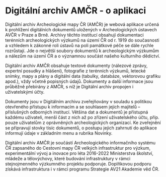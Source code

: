 # Digitální archiv AMČR - o aplikaci
Digitální archiv Archeologické mapy ČR (AMČR) je webová aplikace určená k prohlížení digitálních dokumentů uložených v Archeologických ústavech AVČR v Praze a Brně. Archivy těchto institucí obsahují dokumentaci terénních archeologických výzkumů na území ČR od r. 1919 do současnosti a vzhledem k zákonné roli ústavů na poli památkové péče se dále rychle rozrůstají. Jde o největší soubory dokumentů k archeologickým výzkumům a nálezům na území ČR a o významnou součást našeho kulturního dědictví.

Digitální archiv AMČR obsahuje textové dokumenty (nálezové zprávy, expertní posudky a hlášení), fotografie z terénních výzkumů, letecké snímky, mapy a plány a digitální data (tabulky, databáze, vektorovou grafiku apod.), vždy včetně popisných údajů. Dokumenty a další informace jsou průběžně přebírány z AMČR, s níž je Digitální archiv propojen i uživatelskými účty.

Dokumenty jsou v Digitálním archivu zveřejňovány v souladu s politikou otevřeného přístupu k informacím a se souhlasem jejich majitelů – příslušných odborných institucí. Většina dat a dokumentů je přístupná každému uživateli, menší část z nich až po zřízení uživatelského účtu, příp. pouze uživatelům z oprávněných archeologických organizací. Ke zveřejnění se připravují stovky tisíc dokumentů, o postupu jejich zahrnutí do aplikace informují údaje v základním menu a rubrika Novinky.

Digitální archiv AMČR je součástí Archeologického informačního systému ČR zapsaného do Cestovní mapy ČR velkých infrastruktur pro výzkum, experimentální vývoj a inovace pro léta 2016-2022 Ministerstva školství, mládeže a tělovýchovy, které budování infrastruktury v rámci stejnojmenného výzkumného projektu podporuje. Doplňkovou podporu získává infrastruktura i v rámci programu Strategie AV21 Akademie věd ČR.
